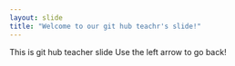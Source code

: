 ```yaml
---
layout: slide
title: "Welcome to our git hub teachr's slide!"
---
```

This is git hub teacher slide
Use the left arrow to go back!

